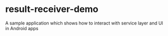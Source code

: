 result-receiver-demo
====================

A sample application which shows how to interact with service layer and UI in Android apps